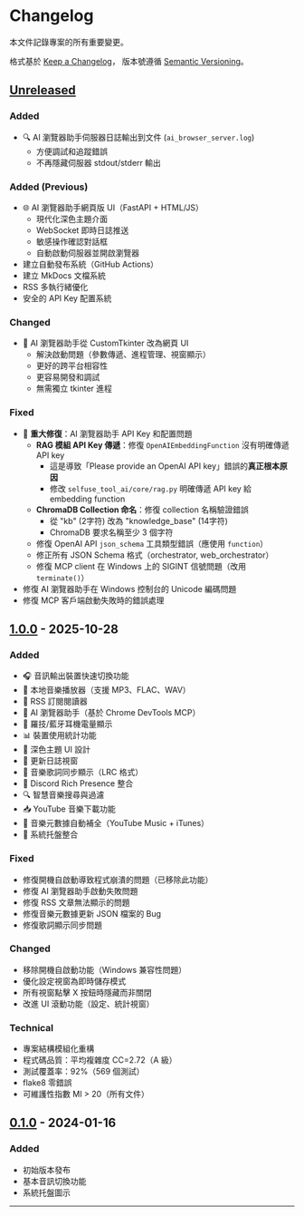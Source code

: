 # Changelog

本文件記錄專案的所有重要變更。

格式基於 [Keep a Changelog](https://keepachangelog.com/zh-TW/1.0.0/)，
版本號遵循 [Semantic Versioning](https://semver.org/lang/zh-TW/)。

## [Unreleased]

### Added
- 🔍 AI 瀏覽器助手伺服器日誌輸出到文件 (`ai_browser_server.log`)
  - 方便調試和追蹤錯誤
  - 不再隱藏伺服器 stdout/stderr 輸出

### Added (Previous)
- 🌐 AI 瀏覽器助手網頁版 UI（FastAPI + HTML/JS）
  - 現代化深色主題介面
  - WebSocket 即時日誌推送
  - 敏感操作確認對話框
  - 自動啟動伺服器並開啟瀏覽器
- 建立自動發布系統（GitHub Actions）
- 建立 MkDocs 文檔系統
- RSS 多執行緒優化
- 安全的 API Key 配置系統

### Changed
- 🔄 AI 瀏覽器助手從 CustomTkinter 改為網頁 UI
  - 解決啟動問題（參數傳遞、進程管理、視窗顯示）
  - 更好的跨平台相容性
  - 更容易開發和調試
  - 無需獨立 tkinter 進程

### Fixed
- 🔧 **重大修復**：AI 瀏覽器助手 API Key 和配置問題
  - **RAG 模組 API Key 傳遞**：修復 `OpenAIEmbeddingFunction` 沒有明確傳遞 API key
    - 這是導致「Please provide an OpenAI API key」錯誤的**真正根本原因**
    - 修改 `selfuse_tool_ai/core/rag.py` 明確傳遞 API key 給 embedding function
  - **ChromaDB Collection 命名**：修復 collection 名稱驗證錯誤
    - 從 "kb" (2字符) 改為 "knowledge_base" (14字符)
    - ChromaDB 要求名稱至少 3 個字符
  - 修復 OpenAI API `json_schema` 工具類型錯誤（應使用 `function`）
  - 修正所有 JSON Schema 格式（orchestrator, web_orchestrator）
  - 修復 MCP client 在 Windows 上的 SIGINT 信號問題（改用 `terminate()`）
- 修復 AI 瀏覽器助手在 Windows 控制台的 Unicode 編碼問題
- 修復 MCP 客戶端啟動失敗時的錯誤處理

## [1.0.0] - 2025-10-28

### Added
- 🎧 音訊輸出裝置快速切換功能
- 🎵 本地音樂播放器（支援 MP3、FLAC、WAV）
- 📰 RSS 訂閱閱讀器
- 🤖 AI 瀏覽器助手（基於 Chrome DevTools MCP）
- 🔋 羅技/藍牙耳機電量顯示
- 📊 裝置使用統計功能
- 🎨 深色主題 UI 設計
- 📝 更新日誌視窗
- 🎼 音樂歌詞同步顯示（LRC 格式）
- 🎨 Discord Rich Presence 整合
- 🔍 智慧音樂搜尋與過濾
- 📥 YouTube 音樂下載功能
- 🎯 音樂元數據自動補全（YouTube Music + iTunes）
- 📱 系統托盤整合

### Fixed
- 修復開機自啟動導致程式崩潰的問題（已移除此功能）
- 修復 AI 瀏覽器助手啟動失敗問題
- 修復 RSS 文章無法顯示的問題
- 修復音樂元數據更新 JSON 檔案的 Bug
- 修復歌詞顯示同步問題

### Changed
- 移除開機自啟動功能（Windows 兼容性問題）
- 優化設定視窗為即時儲存模式
- 所有視窗點擊 X 按鈕時隱藏而非關閉
- 改進 UI 滾動功能（設定、統計視窗）

### Technical
- 專案結構模組化重構
- 程式碼品質：平均複雜度 CC=2.72（A 級）
- 測試覆蓋率：92%（569 個測試）
- flake8 零錯誤
- 可維護性指數 MI > 20（所有文件）

## [0.1.0] - 2024-01-16

### Added
- 初始版本發布
- 基本音訊切換功能
- 系統托盤圖示

---

[Unreleased]: https://github.com/your-username/selfuse-tool/compare/v1.0.0...HEAD
[1.0.0]: https://github.com/your-username/selfuse-tool/releases/tag/v1.0.0
[0.1.0]: https://github.com/your-username/selfuse-tool/releases/tag/v0.1.0
